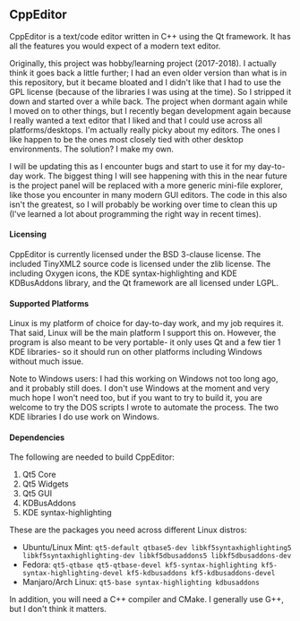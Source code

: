 ## CppEditor
CppEditor is a text/code editor written in C++ using the Qt framework. It has all the features you would expect of a modern text editor.

Originally, this project was hobby/learning project (2017-2018). I actually think it goes back a little further; I had an even older version than what is in this repository, but it became bloated and I didn't like that I had to use the GPL license (because of the libraries I was using at the time). So I stripped it down and started over a while back. The project when dormant again while I moved on to other things, but I recently began development again because I really wanted a text editor that I liked and that I could use across all platforms/desktops. I'm actually really picky about my editors. The ones I like happen to be the ones most closely tied with other desktop environments. The solution? I make my own.

I will be updating this as I encounter bugs and start to use it for my day-to-day work. The biggest thing I will see happening with this in the near future is the project panel will be replaced with a more generic mini-file explorer, like those you encounter in many modern GUI editors. The code in this also isn't the greatest, so I will probably be working over time to clean this up (I've learned a lot about programming the right way in recent times).

#### Licensing
CppEditor is currently licensed under the BSD 3-clause license. The included TinyXML2 source code is licensed under the zlib license. The including Oxygen icons, the KDE syntax-highlighting and KDE KDBusAddons library, and the Qt framework are all licensed under LGPL.

#### Supported Platforms
Linux is my platform of choice for day-to-day work, and my job requires it. That said, Linux will be the main platform I support this on. However, the program is also meant to be very portable- it only uses Qt and a few tier 1 KDE libraries- so it should run on other platforms including Windows without much issue.

Note to Windows users: I had this working on Windows not too long ago, and it probably still does. I don't use Windows at the moment and very much hope I won't need too, but if you want to try to build it, you are welcome to try the DOS scripts I wrote to automate the process. The two KDE libraries I do use work on Windows.

#### Dependencies
The following are needed to build CppEditor:   
1. Qt5 Core
2. Qt5 Widgets
3. Qt5 GUI
4. KDBusAddons
6. KDE syntax-highlighting

These are the packages you need across different Linux distros:   
- Ubuntu/Linux Mint: `qt5-default qtbase5-dev libkf5syntaxhighlighting5 libkf5syntaxhighlighting-dev libkf5dbusaddons5 libkf5dbusaddons-dev`   
- Fedora: `qt5-qtbase qt5-qtbase-devel kf5-syntax-highlighting kf5-syntax-highlighting-devel kf5-kdbusaddons kf5-kdbusaddons-devel`   
- Manjaro/Arch Linux: `qt5-base syntax-highlighting kdbusaddons`   

In addition, you will need a C++ compiler and CMake. I generally use G++, but I don't think it matters.

